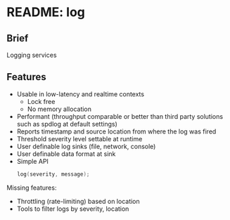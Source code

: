 # README: log

## Brief

Logging services

## Features

- Usable in low-latency and realtime contexts
  - Lock free
  - No memory allocation
- Performant (throughput comparable or better than third party solutions such as spdlog at default settings)
- Reports timestamp and source location from where the log was fired
- Threshold severity level settable at runtime
- User definable log sinks (file, network, console)
- User definable data format at sink
- Simple API
  ```c++
  log(severity, message);
  ```

Missing features:
- Throttling (rate-limiting) based on location  
- Tools to filter logs by severity, location   